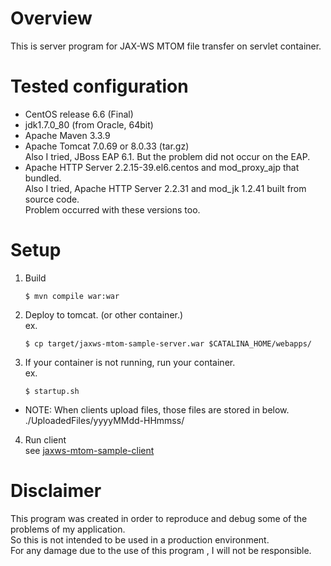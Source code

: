# Overview
This is server program for JAX-WS MTOM file transfer on servlet container.   

# Tested configuration
- CentOS release 6.6 (Final)
- jdk1.7.0_80 (from Oracle, 64bit)
- Apache Maven 3.3.9
- Apache Tomcat 7.0.69 or 8.0.33 (tar.gz)  
    Also I tried, JBoss EAP 6.1. But the problem did not occur on the EAP.
- Apache HTTP Server 2.2.15-39.el6.centos and mod_proxy_ajp that bundled.  
    Also I tried, Apache HTTP Server 2.2.31 and mod_jk 1.2.41 built from source code.  
    Problem occurred with these versions too.

# Setup
1. Build

    ```
    $ mvn compile war:war
    ```

2. Deploy to tomcat. (or other container.)  
    ex.
    ```
    $ cp target/jaxws-mtom-sample-server.war $CATALINA_HOME/webapps/
    ```

3. If your container is not running, run your container.  
    ex.
    ```
    $ startup.sh
    ```
 - NOTE: When clients upload files, those files are stored in below. 
    ./UploadedFiles/yyyyMMdd-HHmmss/

4. Run client  
see [jaxws-mtom-sample-client](https://github.com/ooura/jaxws-mtom-sample-client/)  

# Disclaimer
This program was created in order to reproduce and debug some of the problems of my application.  
So this is not intended to be used in a production environment.  
For any damage due to the use of this program , I will not be responsible.  
